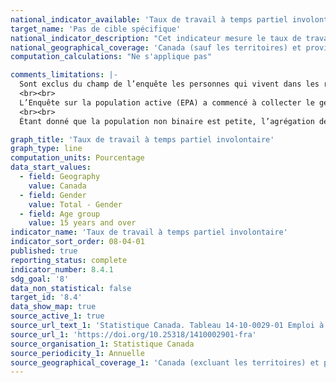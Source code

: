 ```yaml
---
national_indicator_available: 'Taux de travail à temps partiel involontaire'
target_name: 'Pas de cible spécifique'
national_indicator_description: "Cet indicateur mesure le taux de travail à temps partiel involontaire. Celui-ci peut être dérivée de différentes façons. Celle qui est utilisée pour cet indicateur se base sur tous les travailleurs ayant un emploi à temps partiel involontaire, qu'ils aient cherché un travail à temp plein ou non. Le taux est présenté comme le nombre de travailleurs ayant un emploi à temps partiel involontaire par rapport au nombre de travailleurs à temps partiel."
national_geographical_coverage: 'Canada (sauf les territoires) et provinces' 
computation_calculations: "Ne s'applique pas"

comments_limitations: |-
  Sont exclus du champ de l’enquête les personnes qui vivent dans les réserves et dans d’autres peuplements autochtones des provinces, les membres à temps plein des Forces armées canadiennes, les pensionnaires d’établissements institutionnels et les ménages situés dans des régions extrêmement éloignées où la densité de population est très faible.
  <br><br>
  L’Enquête sur la population active (EPA) a commencé à collecter le genre de la personne en 2022. Avant 2022, l’EPA ne collectait que des renseignements sur le sexe de la personne ayant participé à l’enquête (masculin ou féminin), tels que déclarés par cette personne ou qu'enregistrés par la personne ayant mené l’interview. La variable « sexe » des années précédant 2022 et la variable « genre » à deux catégories à partir de 2022 sont regroupées dans ce tableau. Bien que le sexe et le genre soient deux concepts différents, l’introduction du concept du genre ne devrait pas avoir d’incidence importante sur l’analyse de données et la comparabilité historique, étant donné la petite taille des populations transgenre et non binaire.
  <br><br>
  Étant donné que la population non binaire est petite, l’agrégation des données en une variable de genre à deux catégories est nécessaire pour protéger la confidentialité des réponses fournies. Les personnes de la catégorie « personnes non binaires » sont réparties dans les deux autres catégories de genre et sont désignées par le symbole « + ». La catégorie « Hommes+ » comprend les hommes de même que certaines personnes non binaires, alors que la catégorie « Femmes+ » comprend les femmes de même que certaines personnes non binaires.

graph_title: 'Taux de travail à temps partiel involontaire'
graph_type: line
computation_units: Pourcentage
data_start_values:
  - field: Geography
    value: Canada
  - field: Gender
    value: Total - Gender
  - field: Age group
    value: 15 years and over
indicator_name: 'Taux de travail à temps partiel involontaire'
indicator_sort_order: 08-04-01
published: true
reporting_status: complete
indicator_number: 8.4.1
sdg_goal: '8'
data_non_statistical: false
target_id: '8.4'
data_show_map: true
source_active_1: true
source_url_text_1: 'Statistique Canada. Tableau 14-10-0029-01 Emploi à temps partiel selon la raison, données annuelles (x 1 000)'
source_url_1: 'https://doi.org/10.25318/1410002901-fra'
source_organisation_1: Statistique Canada
source_periodicity_1: Annuelle
source_geographical_coverage_1: 'Canada (excluant les territoires) et provinces'
---
```


